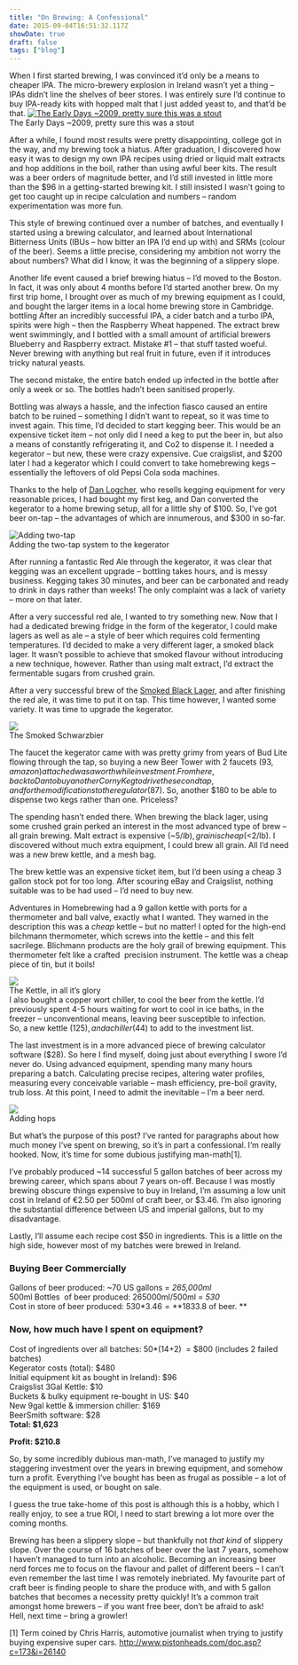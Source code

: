 ```yaml
---
title: "On Brewing: A Confessional"
date: 2015-09-04T16:51:32.117Z
showDate: true
draft: false
tags: ["blog"]
---
```



When I first started brewing, I was convinced it’d only be a means to cheaper IPA. The micro-brewery explosion in Ireland wasn’t yet a thing – IPAs didn’t line the shelves of beer stores. I was entirely sure I’d continue to buy IPA-ready kits with hopped malt that I just added yeast to, and that’d be that.
<span class="alignleft" id="attachment_631" style="width: 232px">[![The Early Days ~2009, pretty sure this was a stout](http://cianclarke.com/blog/wp-content/uploads/2014/04/Screen-Shot-2014-04-18-at-13.42.43.png)](http://cianclarke.com/blog/wp-content/uploads/2014/04/Screen-Shot-2014-04-18-at-13.42.43.png)  
The Early Days ~2009, pretty sure this was a stout
</span>
  
After a while, I found most results were pretty disappointing, college got in the way, and my brewing took a hiatus. After graduation, I discovered how easy it was to design my own IPA recipes using dried or liquid malt extracts and hop additions in the boil, rather than using awful beer kits. The result was a beer orders of magnitude better, and I’d still invested in little more than the $96 in a getting-started brewing kit. I still insisted I wasn’t going to get too caught up in recipe calculation and numbers – random experimentation was more fun.

This style of brewing continued over a number of batches, and eventually I started using a brewing calculator, and learned about International Bitterness Units (IBUs – how bitter an IPA I’d end up with) and SRMs (colour of the beer). Seems a little precise, considering my ambition not worry the about numbers? What did I know, it was the beginning of a slippery slope.

Another life event caused a brief brewing hiatus – I’d moved to the Boston. In fact, it was only about 4 months before I’d started another brew. On my first trip home, I brought over as much of my brewing equipment as I could, and bought the larger items in a local home brewing store in Cambridge. bottling After an incredibly successful IPA, a cider batch and a turbo IPA, spirits were high – then the Raspberry Wheat happened. The extract brew went swimmingly, and I bottled with a small amount of artificial brewers Blueberry and Raspberry extract. Mistake #1 – that stuff tasted woeful. Never brewing with anything but real fruit in future, even if it introduces tricky natural yeasts.

The second mistake, the entire batch ended up infected in the bottle after only a week or so. The bottles hadn’t been sanitised properly.

Bottling was always a hassle, and the infection fiasco caused an entire batch to be ruined – something I didn’t want to repeat, so it was time to invest again. This time, I’d decided to start kegging beer. This would be an expensive ticket item – not only did I need a keg to put the beer in, but also a means of constantly refrigerating it, and Co2 to dispense it. I needed a kegerator – but new, these were crazy expensive. Cue craigslist, and $200 later I had a kegerator which I could convert to take homebrewing kegs – essentially the leftovers of old Pepsi Cola soda machines.

Thanks to the help of [Dan Logcher](http://kegs.logcher.com), who resells kegging equipment for very reasonable prices, I had bought my first keg, and Dan converted the kegerator to a home brewing setup, all for a little shy of $100. So, I’ve got beer on-tap – the advantages of which are innumerous, and $300 in so-far.

<span class="wp-caption alignright" id="attachment_632" style="width: 235px">![](http://res.cloudinary.com/cianclarke/image/upload/h_300,w_225/v1397843499/IMG_1928_jbbueh.jpg "Adding two-tap ")  
Adding the two-tap system to the kegerator
</span>
  
After running a fantastic Red Ale through the kegerator, it was clear that kegging was an excellent upgrade – bottling takes hours, and is messy business. Kegging takes 30 minutes, and beer can be carbonated and ready to drink in days rather than weeks! The only complaint was a lack of variety – more on that later.

After a very successful red ale, I wanted to try something new. Now that I had a dedicated brewing fridge in the form of the kegerator, I could make lagers as well as ale – a style of beer which requires cold fermenting temperatures. I’d decided to make a very different lager, a smoked black lager. It wasn’t possible to achieve that smoked flavour without introducing a new technique, however. Rather than using malt extract, I’d extract the fermentable sugars from crushed grain.

After a very successful brew of the [Smoked Black Lager](http://cianclarke.com/blog/on-brewing-cloning-a-smoked-schwarzbier/), and after finishing the red ale, it was time to put it on tap. This time however, I wanted some variety. It was time to upgrade the kegerator.

<span class="wp-caption alignleft" id="attachment_633" style="width: 235px">![](http://res.cloudinary.com/cianclarke/image/upload/h_300,w_225/v1397843614/IMG_1931_e5afce.jpg)  
The Smoked Schwarzbier
</span>
  
The faucet the kegerator came with was pretty grimy from years of Bud Lite flowing through the tap, so buying a new Beer Tower with 2 faucets ($93, amazon) attached was a worthwhile investment. From here, back to Dan to buy another Corny Keg to drive the second tap, and for the modifications to the regulator ($87). So, another $180 to be able to dispense two kegs rather than one. Priceless?

The spending hasn’t ended there. When brewing the black lager, using some crushed grain perked an interest in the most advanced type of brew – all grain brewing. Malt extract is expensive (~$5/lb), grain is cheap (<$2/lb). I discovered without much extra equipment, I could brew all grain. All I’d need was a new brew kettle, and a mesh bag.

The brew kettle was an expensive ticket item, but I’d been using a cheap 3 gallon stock pot for too long. After scouring eBay and Craigslist, nothing suitable was to be had used – I’d need to buy new.

Adventures in Homebrewing had a 9 gallon kettle with ports for a thermometer and ball valve, exactly what I wanted. They warned in the description this was a *cheap* kettle – but no matter! I opted for the high-end bilchmann thermometer, which screws into the kettle – and this felt sacrilege. Blichmann products are the holy grail of brewing equipment. This thermometer felt like a crafted  precision instrument. The kettle was a cheap piece of tin, but it boils!

<span class="wp-caption alignright" id="attachment_634" style="width: 235px">![](http://res.cloudinary.com/cianclarke/image/upload/h_300,w_225/v1397843667/IMG_1955_ziqrlx.jpg)  
The Kettle, in all it’s glory
</span>  
I also bought a copper wort chiller, to cool the beer from the kettle. I’d previously spent 4-5 hours waiting for wort to cool in ice baths, in the freezer – unconventional means, leaving beer susceptible to infection.  
 So, a new kettle ($125), and a chiller ($44) to add to the investment list.

The last investment is in a more advanced piece of brewing calculator software ($28). So here I find myself, doing just about everything I swore I’d never do. Using advanced equipment, spending many many hours preparing a batch. Calculating precise recipes, altering water profiles, measuring every conceivable variable – mash efficiency, pre-boil gravity, trub loss. At this point, I need to admit the inevitable – I’m a beer nerd.

<span class="wp-caption alignleft" id="attachment_635" style="width: 235px">![](http://res.cloudinary.com/cianclarke/image/upload/h_300,w_225/v1397843722/IMG_1958_ln49id.jpg)  
Adding hops
</span>

But what’s the purpose of this post? I’ve ranted for paragraphs about how much money I’ve spent on brewing, so it’s in part a confessional. I’m really hooked. Now, it’s time for some dubious justifying man-math[1].

I’ve probably produced ~14 successful 5 gallon batches of beer across my brewing career, which spans about 7 years on-off. Because I was mostly brewing obscure things expensive to buy in Ireland, I’m assuming a low unit cost in Ireland of €2.50 per 500ml of craft beer, or $3.46. I’m also ignoring the substantial difference between US and imperial gallons, but to my disadvantage.

Lastly, I’ll assume each recipe cost $50 in ingredients. This is a little on the high side, however most of my batches were brewed in Ireland.

###  Buying Beer Commercially

Gallons of beer produced: ~70 US gallons = *265,000ml*  
 500ml Bottles  of beer produced: 265000ml/500ml = *530*  
 Cost in store of beer produced: 530*$3.46 = **$1833.8 of beer. **

###  Now, how much have I spent on equipment?

Cost of ingredients over all batches: 50*(14+2)  = $800 (includes 2 failed batches)  
 Kegerator costs (total): $480  
 Initial equipment kit as bought in Ireland): $96  
 Craigslist 3Gal Kettle: $10  
 Buckets & bulky equipment re-bought in US: $40  
 New 9gal kettle & immersion chiller: $169  
 BeerSmith software: $28  
**Total: $1,623**

**Profit: $210.8**

So, by some incredibly dubious man-math, I’ve managed to justify my staggering investment over the years in brewing equipment, and somehow turn a profit. Everything I’ve bought has been as frugal as possible – a lot of the equipment is used, or bought on sale.

I guess the true take-home of this post is although this is a hobby, which I really enjoy, to see a true ROI, I need to start brewing a lot more over the coming months.

Brewing has been a slippery slope – but thankfully not *that kind* of slippery slope. Over the course of 16 batches of beer over the last 7 years, somehow I haven’t managed to turn into an alcoholic. Becoming an increasing beer nerd forces me to focus on the flavour and pallet of different beers – I can’t even remember the last time I was remotely inebriated. My favourite part of craft beer is finding people to share the produce with, and with 5 gallon batches that becomes a necessity pretty quickly! It’s a common trait amongst home brewers – if you want free beer, don’t be afraid to ask!  
 Hell, next time – bring a growler!

[1] Term coined by Chris Harris, automotive journalist when trying to justify buying expensive super cars. [<span class="s1">http://www.pistonheads.com/doc.asp?c=173&i=26140</span>](http://www.pistonheads.com/doc.asp?c=173&i=26140)



